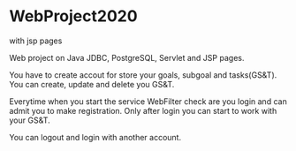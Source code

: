# WebProject2020
with jsp pages

Web project on Java JDBC, PostgreSQL, Servlet and JSP pages.

You have to create accout for store your goals, subgoal and tasks(GS&T).
You can create, update and delete you GS&T.

Everytime when you start the service WebFilter check are you login and can admit you to make registration.
Only after login you can start to work with your GS&T.

You can logout and login with another account.
